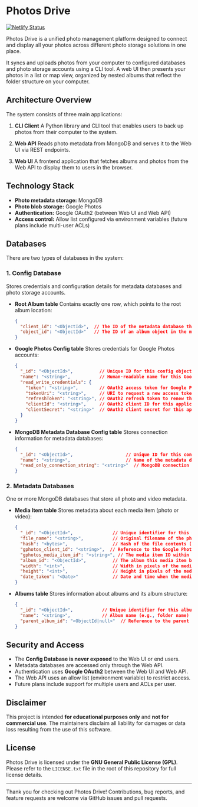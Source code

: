 # Photos Drive

[![Netlify Status](https://api.netlify.com/api/v1/badges/36282e46-c4ab-407f-8a6e-b6dbb4f40748/deploy-status)](https://app.netlify.com/projects/photosdrive-demo/deploys)

Photos Drive is a unified photo management platform designed to connect and display all your photos across different photo storage solutions in one place.

It syncs and uploads photos from your computer to configured databases and photo storage accounts using a CLI tool. A web UI then presents your photos in a list or map view, organized by nested albums that reflect the folder structure on your computer.

## Architecture Overview

The system consists of three main applications:

1. **CLI Client**
   A Python library and CLI tool that enables users to back up photos from their computer to the system.

2. **Web API**
   Reads photo metadata from MongoDB and serves it to the Web UI via REST endpoints.

3. **Web UI**
   A frontend application that fetches albums and photos from the Web API to display them to users in the browser.

## Technology Stack

* **Photo metadata storage:** MongoDB
* **Photo blob storage:** Google Photos
* **Authentication:** Google OAuth2 (between Web UI and Web API)
* **Access control:** Allow list configured via environment variables (future plans include multi-user ACLs)

## Databases

There are two types of databases in the system:

### 1. Config Database

Stores credentials and configuration details for metadata databases and photo storage accounts.

* **Root Album table**
  Contains exactly one row, which points to the root album location:

  ```json
  {
    "client_id": "<ObjectId>",  // The ID of the metadata database that contains the root album
    "object_id": "<ObjectId>"   // The ID of an album object in the metadata database's Albums table
  }
  ```

* **Google Photos Config table**
  Stores credentials for Google Photos accounts:

  ```json
  {
    "_id": "<ObjectId>",          // Unique ID for this config object
    "name": "<string>",           // Human-readable name for this Google Photos account config
    "read_write_credentials": {
      "token": "<string>",        // OAuth2 access token for Google Photos API
      "tokenUri": "<string>",     // URI to request a new access token
      "refreshToken": "<string>", // OAuth2 refresh token to renew the access token
      "clientId": "<string>",     // OAuth2 client ID for this application
      "clientSecret": "<string>"  // OAuth2 client secret for this application
    }
  }
  ```

* **MongoDB Metadata Database Config table**
  Stores connection information for metadata databases:

  ```json
  {
    "_id": "<ObjectId>",                    // Unique ID for this config object
    "name": "<string>",                     // Name of the metadata database (for identification)
    "read_only_connection_string": "<string>"  // MongoDB connection string for read-only access
  }
  ```

### 2. Metadata Databases

One or more MongoDB databases that store all photo and video metadata.

* **Media Item table**
  Stores metadata about each media item (photo or video):

  ```json
  {
    "_id": "<ObjectId>",               // Unique identifier for this media item
    "file_name": "<string>",           // Original filename of the photo or video
    "hash": "<bytes>",                 // Hash of the file contents (used for deduplication/integrity)
    "gphotos_client_id": "<string>",  // Reference to the Google Photos account storing this media
    "gphotos_media_item_id": "<string>", // The media item ID within Google Photos
    "album_id": "<ObjectId>",          // The album this media item belongs to
    "width": "<int>",                  // Width in pixels of the media
    "height": "<int>",                 // Height in pixels of the media
    "date_taken": "<Date>"             // Date and time when the media was originally taken
  }
  ```

* **Albums table**
  Stores information about albums and its album structure:

  ```json
  {
    "_id": "<ObjectId>",           // Unique identifier for this album
    "name": "<string>",            // Album name (e.g., folder name)
    "parent_album_id": "<ObjectId|null>"  // Reference to the parent album, or null if this is a root album
  }
  ```

## Security and Access

* The **Config Database is never exposed** to the Web UI or end users.
* Metadata databases are accessed only through the Web API.
* Authentication uses **Google OAuth2** between the Web UI and Web API.
* The Web API uses an allow list (environment variable) to restrict access.
* Future plans include support for multiple users and ACLs per user.

## Disclaimer

This project is intended **for educational purposes only** and **not for commercial use**. The maintainers disclaim all liability for damages or data loss resulting from the use of this software.

## License

Photos Drive is licensed under the **GNU General Public License (GPL)**.
Please refer to the `LICENSE.txt` file in the root of this repository for full license details.

---

Thank you for checking out Photos Drive!
Contributions, bug reports, and feature requests are welcome via GitHub issues and pull requests.
